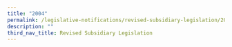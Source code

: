 ```yaml
---
title: "2004"
permalink: /legislative-notifications/revised-subsidiary-legislation/2004/
description: ""
third_nav_title: Revised Subsidiary Legislation
---
```

